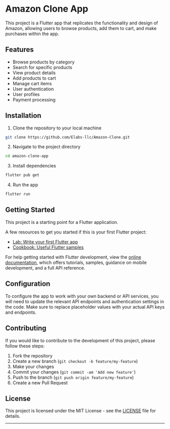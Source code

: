 # Amazon Clone App

This project is a Flutter app that replicates the functionality and design of Amazon, allowing users to browse products, add them to cart, and make purchases within the app.

## Features

- Browse products by category
- Search for specific products
- View product details
- Add products to cart
- Manage cart items
- User authentication
- User profiles
- Payment processing

## Installation

1. Clone the repository to your local machine
```bash
git clone https://github.com/Elabs-llc/Amazon-Clone.git
```

2. Navigate to the project directory
```bash
cd amazon-clone-app
```

3. Install dependencies
```bash
flutter pub get
```

4. Run the app
```bash
flutter run
```

## Getting Started

This project is a starting point for a Flutter application.

A few resources to get you started if this is your first Flutter project:

- [Lab: Write your first Flutter app](https://docs.flutter.dev/get-started/codelab)
- [Cookbook: Useful Flutter samples](https://docs.flutter.dev/cookbook)

For help getting started with Flutter development, view the
[online documentation](https://docs.flutter.dev/), which offers tutorials,
samples, guidance on mobile development, and a full API reference.

## Configuration

To configure the app to work with your own backend or API services, you will need to update the relevant API endpoints and authentication settings in the code. Make sure to replace placeholder values with your actual API keys and endpoints.

## Contributing

If you would like to contribute to the development of this project, please follow these steps:

1. Fork the repository
2. Create a new branch (`git checkout -b feature/my-feature`)
3. Make your changes
4. Commit your changes (`git commit -am 'Add new feature'`)
5. Push to the branch (`git push origin feature/my-feature`)
6. Create a new Pull Request

## License

This project is licensed under the MIT License - see the [LICENSE](LICENSE) file for details.

---
